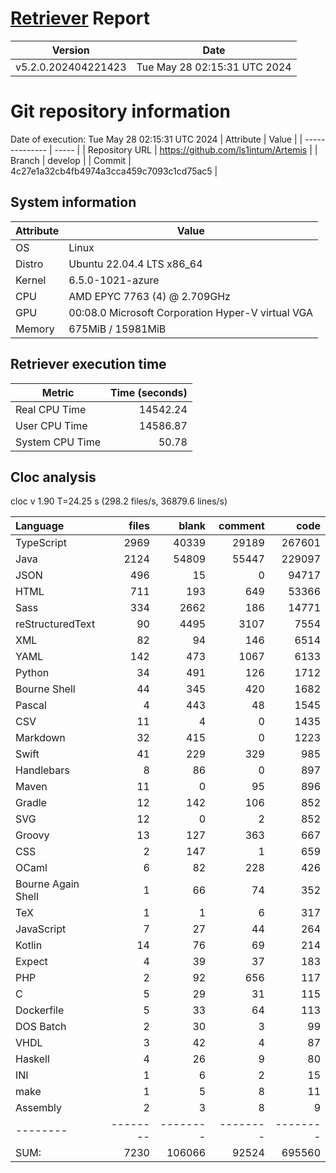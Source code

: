 # [Retriever](https://github.com/PalladioSimulator/Palladio-ReverseEngineering-Retriever) Report
| Version | Date |
| ------- | ---- |
| v5.2.0.202404221423 | Tue May 28 02:15:31 UTC 2024 |

# Git repository information
Date of execution: Tue May 28 02:15:31 UTC 2024
|    Attribute   | Value |
| -------------- | ----- |
| Repository URL | https://github.com/ls1intum/Artemis |
| Branch         | develop |
| Commit         | 4c27e1a32cb4fb4974a3cca459c7093c1cd75ac5 |


## System information
| Attribute | Value |
| --------- | ----- |
| OS | Linux  |
| Distro | Ubuntu 22.04.4 LTS x86_64  |
| Kernel | 6.5.0-1021-azure  |
| CPU | AMD EPYC 7763 (4) @ 2.709GHz  |
| GPU | 00:08.0 Microsoft Corporation Hyper-V virtual VGA  |
| Memory | 675MiB / 15981MiB  |

## Retriever execution time
| Metric | Time (seconds) |
| --- | ---: |
| Real CPU Time | 14542.24 |
| User CPU Time | 14586.87 |
| System CPU Time | 50.78 |
<!--
Explainations:
- __Real CPU Time__: actual time the command has run (can be less than total time spent in user and system mode for multi-threaded processes)
- __User CPU Time__: time the command has spent running in user mode
- __System CPU Time__: time the command has spent running in system or kernel mode
-->

## Cloc analysis
cloc v 1.90  T=24.25 s (298.2 files/s, 36879.6 lines/s)

Language|files|blank|comment|code
:-------|-------:|-------:|-------:|-------:
TypeScript|2969|40339|29189|267601
Java|2124|54809|55447|229097
JSON|496|15|0|94717
HTML|711|193|649|53366
Sass|334|2662|186|14771
reStructuredText|90|4495|3107|7554
XML|82|94|146|6514
YAML|142|473|1067|6133
Python|34|491|126|1712
Bourne Shell|44|345|420|1682
Pascal|4|443|48|1545
CSV|11|4|0|1435
Markdown|32|415|0|1223
Swift|41|229|329|985
Handlebars|8|86|0|897
Maven|11|0|95|896
Gradle|12|142|106|852
SVG|12|0|2|852
Groovy|13|127|363|667
CSS|2|147|1|659
OCaml|6|82|228|426
Bourne Again Shell|1|66|74|352
TeX|1|1|6|317
JavaScript|7|27|44|264
Kotlin|14|76|69|214
Expect|4|39|37|183
PHP|2|92|656|117
C|5|29|31|115
Dockerfile|5|33|64|113
DOS Batch|2|30|3|99
VHDL|3|42|4|87
Haskell|4|26|9|80
INI|1|6|2|15
make|1|5|8|11
Assembly|2|3|8|9
--------|--------|--------|--------|--------
SUM:|7230|106066|92524|695560
